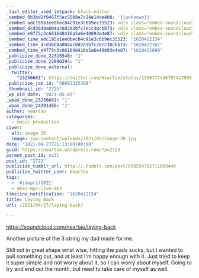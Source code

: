 ```yaml
---
_last_editor_used_jetpack: block-editor
_oembed_0b3bd2f0467f5ec5588e7c24e14de408: '{{unknown}}'
_oembed_adc195b1ee0bec84c91e3c6b9ec35523: <div class="embed-soundcloud"><iframe title="Laying Back by NearTao" width="820" height="400" scrolling="no" frameborder="no" src="https://w.soundcloud.com/player/?visual=true&url=https%3A%2F%2Fapi.soundcloud.com%2Ftracks%2F1038111559&show_artwork=true&maxwidth=820&maxheight=1000&dnt=1"></iframe></div>
_oembed_dcd36d8a004ac0d2d3bfc7ecc38cbb73: <div class="embed-soundcloud"><iframe title="Laying Back by NearTao" width="500" height="400" scrolling="no" frameborder="no" src="https://w.soundcloud.com/player/?visual=true&url=https%3A%2F%2Fapi.soundcloud.com%2Ftracks%2F1038111559&show_artwork=true&maxwidth=500&maxheight=750&dnt=1"></iframe></div>
_oembed_e9775c3c661648416a5a6e40893e4e87: <div class="embed-soundcloud"><iframe title="Laying Back by NearTao" width="750" height="400" scrolling="no" frameborder="no" src="https://w.soundcloud.com/player/?visual=true&url=https%3A%2F%2Fapi.soundcloud.com%2Ftracks%2F1038111559&show_artwork=true&maxwidth=750&maxheight=1000&dnt=1"></iframe></div>
_oembed_time_adc195b1ee0bec84c91e3c6b9ec35523: "1620422154"
_oembed_time_dcd36d8a004ac0d2d3bfc7ecc38cbb73: "1620422162"
_oembed_time_e9775c3c661648416a5a6e40893e4e87: "1620422080"
_publicize_done_22315546: "1"
_publicize_done_22890294: "1"
_publicize_done_external:
  twitter:
    "23256661": https://twitter.com/NearTao/status/1390777436787417098
_publicize_job_id: "58093325368"
_thumbnail_id: "2725"
_wp_old_date: "2021-05-07"
_wpas_done_23256661: "1"
_wpas_done_24391465: "1"
author: neartao
categories:
  - music-production
cover:
  alt: image 30
  image: /wp-content/uploads/2021/05/image-30.jpg
date: "2021-04-27T21:13:00+00:00"
guid: https://neartao.wordpress.com/?p=2723
parent_post_id: null
post_id: "2723"
publicize_tumblr_url: http://.tumblr.com/post/650559782711869440
publicize_twitter_user: NearTao
tags:
  - '#jampril2021'
  - akai-mpc-live-mk2
timeline_notification: "1620422154"
title: Laying Back
url: /2021/04/27/laying-back/

---
```

https://soundcloud.com/neartao/laying-back

Another picture of the 3 string my dad made for me.

Still not in great shape wrist wise, hitting the pads sucks, but I wanted to pull something out, and at least I'm happy enough with it. Just tried to keep it super simple and not worry about it, so I can worry about myself. Going to try and end out the month, but need to take care of myself as well.
